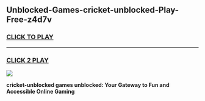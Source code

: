 
## Unblocked-Games-cricket-unblocked-Play-Free-z4d7v
<h3>
<a href="https://premium76.site?title=cricket-unblocked&ref=17A">CLICK TO PLAY</a></h3>
<hr>

<h3>
<a href="https://premium76.site?title=cricket-unblocked&ref=17A">CLICK 2 PLAY</a>
  
</h3>

<a href="https://premium76.site?title=cricket-unblocked&ref=17A"><img src="https://clearcache.store/games.png"></a>


**cricket-unblocked games unblocked: Your Gateway to Fun and Accessible Online Gaming**
